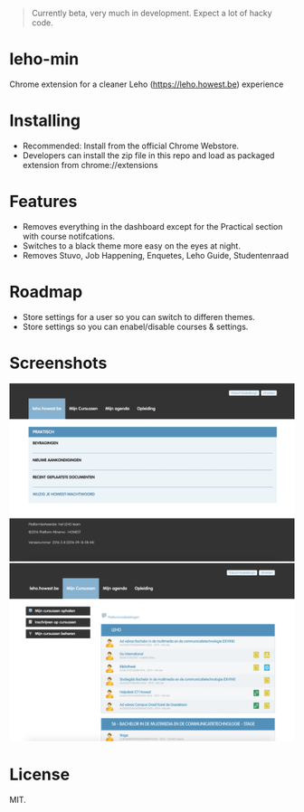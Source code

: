 > Currently beta, very much in development. Expect a lot of hacky code.

# leho-min
Chrome extension for a cleaner Leho (https://leho.howest.be) experience

# Installing
* Recommended: Install from the official Chrome Webstore.
* Developers can install the zip file in this repo and load as packaged extension from chrome://extensions

# Features
* Removes everything in the dashboard except for the Practical section with course notifcations.
* Switches to a black theme more easy on the eyes at night.
* Removes Stuvo, Job Happening, Enquetes, Leho Guide, Studentenraad

# Roadmap
* Store settings for a user so you can switch to differen themes.
* Store settings so you can enabel/disable courses & settings.

# Screenshots
![Dashboard](/media/screenshots/dashboard.png)<br>
![Courses](/media/screenshots/courses.png)<br>

# License
MIT.

